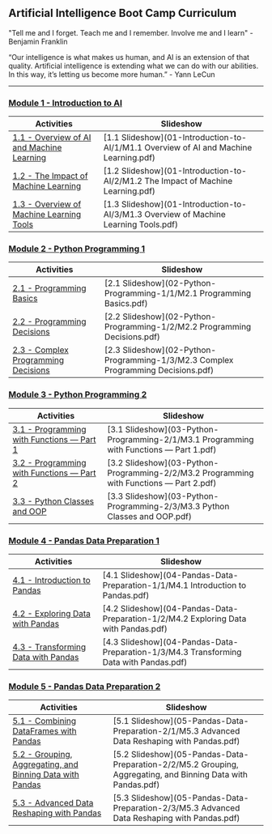 ## Artificial Intelligence Boot Camp Curriculum

"Tell me and I forget. Teach me and I remember. Involve me and I learn" - Benjamin Franklin

“Our intelligence is what makes us human, and AI is an extension of that quality. Artificial intelligence is extending what we can do with our abilities. In this way, it’s letting us become more human.” - Yann LeCun

- - -

### [Module 1 - Introduction to AI](01-Introduction-to-AI/)
|Activities|Slideshow|
|---|---|
|[1.1 - Overview of AI and Machine Learning](01-Introduction-to-AI/1/)|[1.1 Slideshow](01-Introduction-to-AI/1/M1.1 Overview of AI and Machine Learning.pdf)|
|[1.2 - The Impact of Machine Learning](01-Introduction-to-AI/2/)|[1.2 Slideshow](01-Introduction-to-AI/2/M1.2 The Impact of Machine Learning.pdf)|
|[1.3 - Overview of Machine Learning Tools](01-Introduction-to-AI/3/)|[1.3 Slideshow](01-Introduction-to-AI/3/M1.3 Overview of Machine Learning Tools.pdf)|

### [Module 2 - Python Programming 1](02-Python-Programming-1/)
|Activities|Slideshow|
|---|---|
|[2.1 - Programming Basics](02-Python-Programming-1/1/)|[2.1 Slideshow](02-Python-Programming-1/1/M2.1 Programming Basics.pdf)|
|[2.2 - Programming Decisions](02-Python-Programming-1/2/)|[2.2 Slideshow](02-Python-Programming-1/2/M2.2 Programming Decisions.pdf)|
|[2.3 - Complex Programming Decisions](02-Python-Programming-1/3/)|[2.3 Slideshow](02-Python-Programming-1/3/M2.3 Complex Programming Decisions.pdf)|

### [Module 3 - Python Programming 2](03-Python-Programming-2/)
|Activities|Slideshow|
|---|---|
|[3.1 - Programming with Functions — Part 1](03-Python-Programming-2/1/)|[3.1 Slideshow](03-Python-Programming-2/1/M3.1 Programming with Functions — Part 1.pdf)|
|[3.2 - Programming with Functions — Part 2](03-Python-Programming-2/2/)|[3.2 Slideshow](03-Python-Programming-2/2/M3.2 Programming with Functions — Part 2.pdf)|
|[3.3 - Python Classes and OOP](03-Python-Programming-2/3/)|[3.3 Slideshow](03-Python-Programming-2/3/M3.3 Python Classes and OOP.pdf)|

### [Module 4 - Pandas Data Preparation 1](04-Pandas-Data-Preparation-1/)
|Activities|Slideshow|
|---|---|
|[4.1 - Introduction to Pandas](04-Pandas-Data-Preparation-1/1/)|[4.1 Slideshow](04-Pandas-Data-Preparation-1/1/M4.1 Introduction to Pandas.pdf)|
|[4.2 - Exploring Data with Pandas](04-Pandas-Data-Preparation-1/2/)|[4.2 Slideshow](04-Pandas-Data-Preparation-1/2/M4.2 Exploring Data with Pandas.pdf)|
|[4.3 - Transforming Data with Pandas](04-Pandas-Data-Preparation-1/3/)|[4.3 Slideshow](04-Pandas-Data-Preparation-1/3/M4.3 Transforming Data with Pandas.pdf)|

### [Module 5 - Pandas Data Preparation 2](05-Pandas-Data-Preparation-2/)
|Activities|Slideshow|
|---|---|
|[5.1 - Combining DataFrames with Pandas](05-Pandas-Data-Preparation-2/1/)|[5.1 Slideshow](05-Pandas-Data-Preparation-2/1/M5.3 Advanced Data Reshaping with Pandas.pdf)|
|[5.2 - Grouping, Aggregating, and Binning Data with Pandas](05-Pandas-Data-Preparation-2/2/)|[5.2 Slideshow](05-Pandas-Data-Preparation-2/2/M5.2 Grouping, Aggregating, and Binning Data with Pandas.pdf)|
|[5.3 - Advanced Data Reshaping with Pandas](05-Pandas-Data-Preparation-2/3/)|[5.3 Slideshow](05-Pandas-Data-Preparation-2/3/M5.3 Advanced Data Reshaping with Pandas.pdf)|